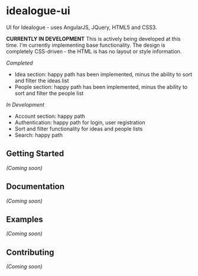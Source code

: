 # idealogue-ui

UI for Idealogue - uses AngularJS, JQuery, HTML5 and CSS3.

**CURRENTLY IN DEVELOPMENT**
This is actively being developed at this time. I'm currently implementing base functionality.  The design is completely
CSS-driven - the HTML is has no layout or style information.

_Completed_
* Idea section: happy path has been implemented, minus the ability to sort and filter the ideas list
* People section: happy path has been implemented, minus the ability to sort and filter the people list

_In Development_
* Account section: happy path
* Authentication: happy path for login, user registration
* Sort and filter functionality for ideas and people lists
* Search: happy path

## Getting Started
_(Coming soon)_

## Documentation
_(Coming soon)_

## Examples
_(Coming soon)_

## Contributing
_(Coming soon)_